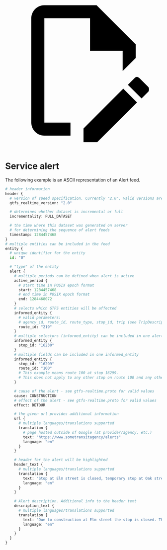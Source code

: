 <a href="https://github.com/google/transit/edit/master/gtfs-realtime/spec/en/examples/alerts.asciipb" title="Edit this page" target="_blank">
    <svg class="pencil" xmlns="http://www.w3.org/2000/svg" viewBox="0 0 24 24"><path d="M10 20H6V4h7v5h5v3.1l2-2V8l-6-6H6c-1.1 0-2 .9-2 2v16c0 1.1.9 2 2 2h4v-2m10.2-7c.1 0 .3.1.4.2l1.3 1.3c.2.2.2.6 0 .8l-1 1-2.1-2.1 1-1c.1-.1.2-.2.4-.2m0 3.9L14.1 23H12v-2.1l6.1-6.1 2.1 2.1Z"></path></svg>
  </a>
  
# Service alert

The following example is an ASCII representation of an Alert feed.

```python
# header information
header {
  # version of speed specification. Currently "2.0". Valid versions are "2.0", "1.0".
  gtfs_realtime_version: "2.0"

  # determines whether dataset is incremental or full
  incrementality: FULL_DATASET

  # the time where this dataset was generated on server
  # for determining the sequence of alert feeds
  timestamp: 1284457468
}
# multiple entities can be included in the feed
entity {
  # unique identifier for the entity
  id: "0"

  # "type" of the entity
  alert {
    # multiple periods can be defined when alert is active
    active_period {
      # start time in POSIX epoch format
      start: 1284457468
      # end time in POSIX epoch format
      end: 1284468072
    }
    # selects which GTFS entities will be affected
    informed_entity {
      # valid parameters: 
      # agency_id, route_id, route_type, stop_id, trip (see TripDescriptor)
      route_id: "219"
    }
    # multiple selectors (informed_entity) can be included in one alert entity
    informed_entity {
      stop_id: "16230"
    }
    # multiple fields can be included in one informed_entity
    informed_entity {
      stop_id: "16299"
      route_id: "100"
      # This example means route 100 at stop 16299.
      # This does not apply to any other stop on route 100 and any other route at stop 16299.
    }

    # cause of the alert - see gtfs-realtime.proto for valid values
    cause: CONSTRUCTION
    # effect of the alert - see gtfs-realtime.proto for valid values
    effect: DETOUR

    # the given url provides additional information
    url {
      # multiple languages/translations supported
      translation {
        # page hosted outside of Google (at provider/agency, etc.)
        text: "https://www.sometransitagency/alerts"
        language: "en"
      }
    }

    # header for the alert will be highlighted
    header_text {
      # multiple languages/translations supported
      translation {
        text: "Stop at Elm street is closed, temporary stop at Oak street"
        language: "en"
      }
    }

    # Alert description. Additional info to the header text
    description_text {
      # multiple languages/translations supported
      translation {
        text: "Due to construction at Elm street the stop is closed. The temporary stop can be found 300 meters north at Oak street"
        language: "en"
      }
    }
  }
}
```
